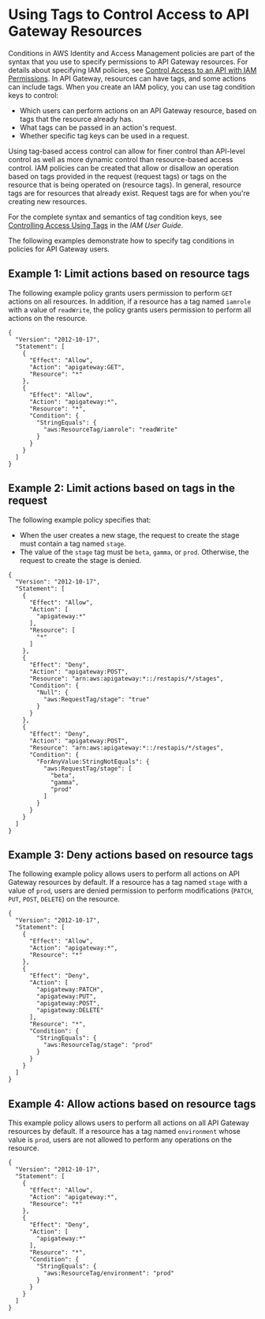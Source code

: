 # Using Tags to Control Access to API Gateway Resources<a name="apigateway-tagging-iam-policy"></a>

Conditions in AWS Identity and Access Management policies are part of the syntax that you use to specify permissions to API Gateway resources\. For details about specifying IAM policies, see [Control Access to an API with IAM Permissions](permissions.md)\. In API Gateway, resources can have tags, and some actions can include tags\. When you create an IAM policy, you can use tag condition keys to control:
+ Which users can perform actions on an API Gateway resource, based on tags that the resource already has\.
+ What tags can be passed in an action's request\.
+ Whether specific tag keys can be used in a request\.

Using tag\-based access control can allow for finer control than API\-level control as well as more dynamic control than resource\-based access control\. IAM policies can be created that allow or disallow an operation based on tags provided in the request \(request tags\) or tags on the resource that is being operated on \(resource tags\)\. In general, resource tags are for resources that already exist\. Request tags are for when you're creating new resources\.

For the complete syntax and semantics of tag condition keys, see [Controlling Access Using Tags](https://docs.aws.amazon.com/IAM/latest/UserGuide/access_tags.html) in the *IAM User Guide*\.

The following examples demonstrate how to specify tag conditions in policies for API Gateway users\.

## Example 1: Limit actions based on resource tags<a name="apigateway-tagging-iam-policy-example-1"></a>

The following example policy grants users permission to perform `GET` actions on all resources\. In addition, if a resource has a tag named `iamrole` with a value of `readWrite`, the policy grants users permission to perform all actions on the resource\.

```
{
  "Version": "2012-10-17",
  "Statement": [
    {
      "Effect": "Allow",
      "Action": "apigateway:GET",
      "Resource": "*"
    },
    {
      "Effect": "Allow",
      "Action": "apigateway:*",
      "Resource": "*",
      "Condition": {
        "StringEquals": {
          "aws:ResourceTag/iamrole": "readWrite"
        }
      }
    }
  ]
}
```

## Example 2: Limit actions based on tags in the request<a name="apigateway-tagging-iam-policy-example-2"></a>

The following example policy specifies that:
+ When the user creates a new stage, the request to create the stage must contain a tag named `stage`\.
+ The value of the `stage` tag must be `beta`, `gamma`, or `prod`\. Otherwise, the request to create the stage is denied\.

```
{
  "Version": "2012-10-17",
  "Statement": [
    {
      "Effect": "Allow",
      "Action": [
        "apigateway:*"
      ],
      "Resource": [
        "*"
      ]
    },
    {
      "Effect": "Deny",
      "Action": "apigateway:POST",
      "Resource": "arn:aws:apigateway:*::/restapis/*/stages",
      "Condition": {
        "Null": {
          "aws:RequestTag/stage": "true"
        }
      }
    },
    {
      "Effect": "Deny",
      "Action": "apigateway:POST",
      "Resource": "arn:aws:apigateway:*::/restapis/*/stages",
      "Condition": {
        "ForAnyValue:StringNotEquals": {
          "aws:RequestTag/stage": [
            "beta",
            "gamma",
            "prod"
          ]
        }
      }
    }
  ]
}
```

## Example 3: Deny actions based on resource tags<a name="apigateway-tagging-iam-policy-example-3"></a>

The following example policy allows users to perform all actions on API Gateway resources by default\. If a resource has a tag named `stage` with a value of `prod`, users are denied permission to perform modifications \(`PATCH`, `PUT`, `POST`, `DELETE`\) on the resource\.

```
{
  "Version": "2012-10-17",
  "Statement": [
    {
      "Effect": "Allow",
      "Action": "apigateway:*",
      "Resource": "*"
    },
    {
      "Effect": "Deny",
      "Action": [
        "apigateway:PATCH",
        "apigateway:PUT",
        "apigateway:POST",
        "apigateway:DELETE"
      ],
      "Resource": "*",
      "Condition": {
        "StringEquals": {
          "aws:ResourceTag/stage": "prod"
        }
      }
    }
  ]
}
```

## Example 4: Allow actions based on resource tags<a name="apigateway-tagging-iam-policy-example-4"></a>

This example policy allows users to perform all actions on all API Gateway resources by default\. If a resource has a tag named `environment` whose value is `prod`, users are not allowed to perform any operations on the resource\.

```
{
  "Version": "2012-10-17",
  "Statement": [
    {
      "Effect": "Allow",
      "Action": "apigateway:*",
      "Resource": "*"
    },
    {
      "Effect": "Deny",
      "Action": [
        "apigateway:*"
      ],
      "Resource": "*",
      "Condition": {
        "StringEquals": {
          "aws:ResourceTag/environment": "prod"
        }
      }
    }
  ]
}
```